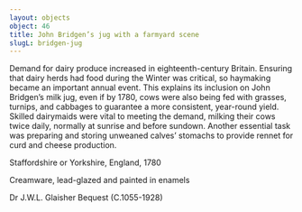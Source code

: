```yaml
---
layout: objects
object: 46
title: John Bridgen’s jug with a farmyard scene
slugL: bridgen-jug
---
```

Demand for dairy produce increased in eighteenth-century Britain. Ensuring that dairy herds had food during the Winter was critical, so haymaking became an important annual event. This explains its inclusion on John Bridgen’s milk jug, even if by 1780, cows were also being fed with grasses, turnips, and cabbages to guarantee a more consistent, year-round yield. Skilled dairymaids were vital to meeting the demand, milking their cows twice daily, normally at sunrise and before  sundown. Another essential task was preparing  and storing unweaned calves’ stomachs to provide rennet for curd and cheese production.

 Staffordshire or Yorkshire, England, 1780

 Creamware, lead-glazed and painted in enamels  

 Dr J.W.L. Glaisher Bequest (C.1055-1928)
